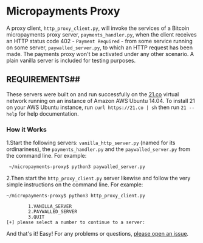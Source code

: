 # Micropayments Proxy
A proxy client, `http_proxy_client.py`, will invoke the services of a Bitcoin micropayments proxy server, `payments_handler.py`, when the client receives an HTTP status code 402 - `Payment Required` - from some service running on some server, `paywalled_server.py`, to which an HTTP request has been made. The payments proxy won't be activated under any other scenario. A plain vanilla server is included for testing purposes.

## REQUIREMENTS##
These servers were built on and run successfully on the [21.co](https://21.co) virtual network running on an instance of Amazon AWS Ubuntu 14.04. To install 21 on your AWS Ubuntu instance, run `curl https://21.co | sh` then run `21 --help` for help documentation. 
 
### How it Works

1.Start the following servers: `vanilla_http_server.py` (named for its
ordinariness), the `payments_handler.py` and the `paywalled_server.py` from the
command line. For example:
```
 ~/micropayments-proxy$ python3 paywalled_server.py
 ```
2.Then start the `http_proxy_client.py` server likewise and follow the very simple
instructions on the command line. For example:
 ```
 ~/micropayments-proxy$ python3 http_proxy_client.py
 
         1.VANILLA_SERVER
         2.PAYWALLED_SERVER
         3.QUIT
 [+] please select a number to continue to a server:
 ```
 
 And that's it! Easy! For any problems or questions, [please open an
 issue](https://github.com/skynode/blockchain-dev/issues/new).
